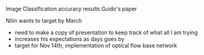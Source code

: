 Image Classification accuracy results
Guido's paper

Nitin wants to target by March
- need to make a copy of presentation to keep track of what all I am trying
- increases his expectations as days goes by
- target for Nov 14th, implementation of optical flow base network
